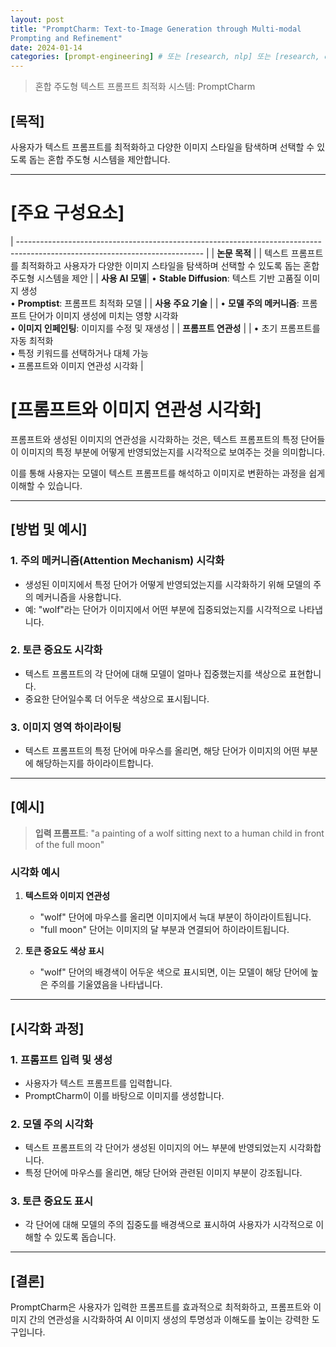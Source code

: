 ```yaml
---
layout: post
title: "PromptCharm: Text-to-Image Generation through Multi-modal
Prompting and Refinement"
date: 2024-01-14
categories: [prompt-engineering] # 또는 [research, nlp] 또는 [research, computer-vision]
---
```


> 혼합 주도형 텍스트 프롬프트 최적화 시스템: PromptCharm

## [목적]

사용자가 텍스트 프롬프트를 최적화하고 다양한 이미지 스타일을 탐색하며 선택할 수 있도록 돕는 혼합 주도형 시스템을 제안합니다.

---

# [주요 구성요소]

| ---------------------------------------------------------------------------------------------------------------------------- |
| **논문 목적** |
| 텍스트 프롬프트를 최적화하고 사용자가 다양한 이미지 스타일을 탐색하며 선택할 수 있도록 돕는 혼합 주도형 시스템을 제안 |
| **사용 AI 모델**|
• **Stable Diffusion**: 텍스트 기반 고품질 이미지 생성<br>• **Promptist**: 프롬프트 최적화 모델 |
| **사용 주요 기술** |
| • **모델 주의 메커니즘**: 프롬프트 단어가 이미지 생성에 미치는 영향 시각화<br>• **이미지 인페인팅**: 이미지를 수정 및 재생성 |
| **프롬프트 연관성** |
| • 초기 프롬프트를 자동 최적화<br>• 특정 키워드를 선택하거나 대체 가능<br>• 프롬프트와 이미지 연관성 시각화 |

# [프롬프트와 이미지 연관성 시각화]

프롬프트와 생성된 이미지의 연관성을 시각화하는 것은, 텍스트 프롬프트의 특정 단어들이 이미지의 특정 부분에 어떻게 반영되었는지를 시각적으로 보여주는 것을 의미합니다.

이를 통해 사용자는 모델이 텍스트 프롬프트를 해석하고 이미지로 변환하는 과정을 쉽게 이해할 수 있습니다.

---

## [방법 및 예시]

### 1. **주의 메커니즘(Attention Mechanism) 시각화**

- 생성된 이미지에서 특정 단어가 어떻게 반영되었는지를 시각화하기 위해 모델의 주의 메커니즘을 사용합니다.
- 예: "wolf"라는 단어가 이미지에서 어떤 부분에 집중되었는지를 시각적으로 나타냅니다.

### 2. **토큰 중요도 시각화**

- 텍스트 프롬프트의 각 단어에 대해 모델이 얼마나 집중했는지를 색상으로 표현합니다.
- 중요한 단어일수록 더 어두운 색상으로 표시됩니다.

### 3. **이미지 영역 하이라이팅**

- 텍스트 프롬프트의 특정 단어에 마우스를 올리면, 해당 단어가 이미지의 어떤 부분에 해당하는지를 하이라이트합니다.

---

## [예시]

> **입력 프롬프트**: "a painting of a wolf sitting next to a human child in front of the full moon"

### **시각화 예시**

1. **텍스트와 이미지 연관성**

   - "wolf" 단어에 마우스를 올리면 이미지에서 늑대 부분이 하이라이트됩니다.
   - "full moon" 단어는 이미지의 달 부분과 연결되어 하이라이트됩니다.

2. **토큰 중요도 색상 표시**
   - "wolf" 단어의 배경색이 어두운 색으로 표시되면, 이는 모델이 해당 단어에 높은 주의를 기울였음을 나타냅니다.

---

## [시각화 과정]

### 1. 프롬프트 입력 및 생성

- 사용자가 텍스트 프롬프트를 입력합니다.
- PromptCharm이 이를 바탕으로 이미지를 생성합니다.

### 2. 모델 주의 시각화

- 텍스트 프롬프트의 각 단어가 생성된 이미지의 어느 부분에 반영되었는지 시각화합니다.
- 특정 단어에 마우스를 올리면, 해당 단어와 관련된 이미지 부분이 강조됩니다.

### 3. 토큰 중요도 표시

- 각 단어에 대해 모델의 주의 집중도를 배경색으로 표시하여 사용자가 시각적으로 이해할 수 있도록 돕습니다.

---

## [결론]

PromptCharm은 사용자가 입력한 프롬프트를 효과적으로 최적화하고, 프롬프트와 이미지 간의 연관성을 시각화하여 AI 이미지 생성의 투명성과 이해도를 높이는 강력한 도구입니다.
